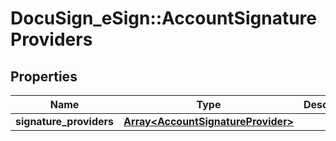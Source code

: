 # DocuSign_eSign::AccountSignatureProviders

## Properties
Name | Type | Description | Notes
------------ | ------------- | ------------- | -------------
**signature_providers** | [**Array&lt;AccountSignatureProvider&gt;**](AccountSignatureProvider.md) |  | [optional] 


